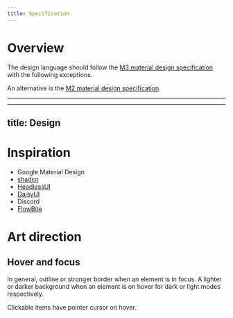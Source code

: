 ```yaml
---
title: Specification
---
```


# Overview

The design language should follow the [M3 material design specification](https://m3.material.io/) with the following exceptions.

An alternative is the [M2 material design specification](https://m2.material.io).

---

---
title: Design
---

# Inspiration

* Google Material Design
* [shadcn](https://ui.shadcn.com/examples/cards)
* [HeadlessUI](https://headlessui.com/)
* [DaisyUI](https://daisyui.com/)
* Discord
* [FlowBite](https://flowbite.com/docs/components/accordion/)

# Art direction 

## Hover and focus

In general, outline or stronger border when an element is in focus.
A lighter or darker background when an element is on hover for dark or light modes respectively.

Clickable items have pointer cursor on hover.

